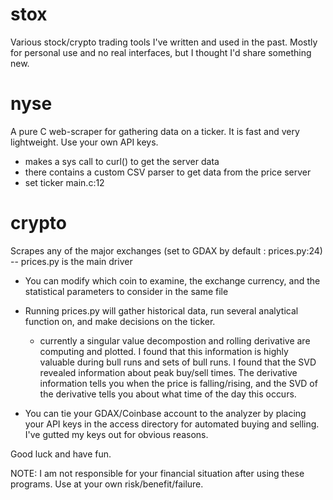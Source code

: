 # stox
Various stock/crypto trading tools I've written and used in the past. Mostly for personal use and no real interfaces, but I thought I'd share something new.

# nyse
A pure C web-scraper for gathering data on a ticker. It is fast and very lightweight. Use your own API keys.
  - makes a sys call to curl() to get the server data
  - there contains a custom CSV parser to get data from the price server
  - set ticker main.c:12
# crypto 
Scrapes any of the major exchanges (set to GDAX by default : prices.py:24) -- prices.py is the main driver
  - You can modify which coin to examine, the exchange currency, and the statistical parameters to consider in the same file
  - Running prices.py will gather historical data, run several analytical function on, and make decisions on the ticker.
    - currently a singular value decompostion and rolling derivative are computing and plotted. I found that this information
      is highly valuable during bull runs and sets of bull runs. I found that the SVD revealed information about peak buy/sell
      times. The derivative information tells you when the price is falling/rising, and the SVD of the derivative tells you
      about what time of the day this occurs.
      
  - You can tie your GDAX/Coinbase account to the analyzer by placing your API keys in the access directory for automated
    buying and selling. I've gutted my keys out for obvious reasons.
    
    
Good luck and have fun. 

NOTE: I am not responsible for your financial situation after using these programs. Use at your own risk/benefit/failure. 
